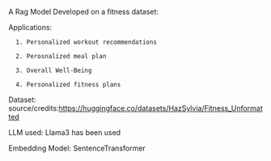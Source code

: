 A Rag Model Developed on a fitness dataset:

Applications:

      1. Personalized workout recommendations
      
      2. Perosnalized meal plan
      
      3. Overall Well-Being
      
      4. Personalized fitness plans

Dataset:
source/credits:https://huggingface.co/datasets/HazSylvia/Fitness_Unformatted

LLM used:
Llama3 has been used

Embedding Model:
SentenceTransformer
